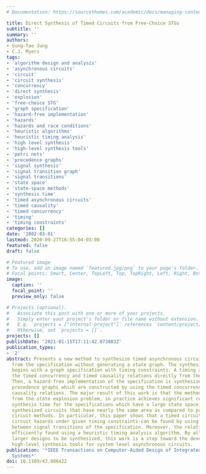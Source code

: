 ```yaml
---
# Documentation: https://sourcethemes.com/academic/docs/managing-content/

title: Direct Synthesis of Timed Circuits from Free-Choice STGs
subtitle: ''
summary: ''
authors:
- Sung-Tae Jung
- C.J. Myers
tags:
- 'algorithm design and analysis'
- 'asynchronous circuits'
- 'circuit'
- 'circuit synthesis'
- 'concurrency'
- 'direct synthesis'
- 'explosion'
- 'free-choice STG'
- 'graph specification'
- 'hazard-free implementation'
- 'hazards'
- 'hazards and race conditions'
- 'heuristic algorithms'
- 'heuristic timing analysis'
- 'high level synthesis'
- 'high-level synthesis tools'
- 'petri nets'
- 'precedence graphs'
- 'signal synthesis'
- 'signal transition graph'
- 'signal transitions'
- 'state space'
- 'state-space methods'
- 'synthesis time'
- 'timed asynchronous circuits'
- 'timed causality'
- 'timed concurrency'
- 'timing'
- 'timing constraints'
categories: []
date: '2002-03-01'
lastmod: 2020-09-27T16:55:04-03:00
featured: false
draft: false

# Featured image
# To use, add an image named `featured.jpg/png` to your page's folder.
# Focal points: Smart, Center, TopLeft, Top, TopRight, Left, Right, BottomLeft, Bottom, BottomRight.
image:
  caption: ''
  focal_point: ''
  preview_only: false

# Projects (optional).
#   Associate this post with one or more of your projects.
#   Simply enter your project's folder or file name without extension.
#   E.g. `projects = ["internal-project"]` references `content/project/deep-learning/index.md`.
#   Otherwise, set `projects = []`.
projects: []
publishDate: '2021-01-15T17:11:42.073883Z'
publication_types:
- '2'
abstract: Presents a new method to synthesize timed asynchronous circuits directly
  from the specification without generating a state graph. The synthesis procedure
  begins with a graph specification with timing constraints. A timing analysis extracts
  the timed concurrency and timed causality relations directly from the specification.
  Then, a hazard-free implementation of the specification is synthesized by analyzing
  precedence graphs which are constructed by using the timed concurrency and timed
  causality relations. The major result of this work is that the method does not suffer
  from the state explosion problem, in practice achieves significant reductions in
  synthesis time for the specifications which have a large state space, and generates
  synthesized circuits that have nearly the same area as compared to previous timed
  circuit methods. In particular, this paper shows that a timed circuit-not containing
  circuit hazards under given timing constraints-can be found by using the relations
  between signal transitions of the specification. Moreover, the relations can be
  efficiently found using a heuristic timing analysis algorithm. By allowing significantly
  larger designs to be synthesized, this work is a step toward the development of
  high-level synthesis tools for system level asynchronous circuits.
publication: '*IEEE Transactions on Computer-Aided Design of Integrated Circuits and
  Systems*'
doi: 10.1109/43.986422
---
```

